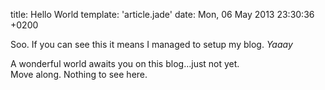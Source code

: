 title: Hello World
template: 'article.jade'
date:  Mon, 06 May 2013 23:30:36 +0200

Soo. If you can see this it means I managed to setup my blog.
*Yaaay*

A wonderful world awaits you on this blog…just not yet.  
Move along. Nothing to see here.

